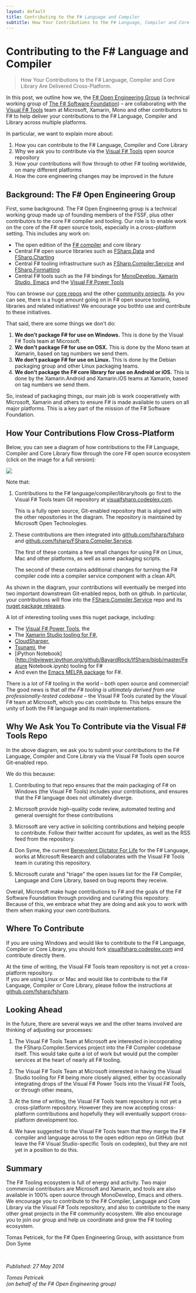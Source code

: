 ```yaml
---
layout: default
title: Contributing to the F# Language and Compiler
subtitle: How Your Contributions to the F# Language, Compiler and Core Library Are Delivered Cross-Platform
---
```


Contributing to the F# Language and Compiler
============================================

> How Your Contributions to the F# Language, Compiler and Core Library Are Delivered Cross-Platform.

In this post, we outline how we, the [F# Open Engineering Group][fsg] (a technical working group of 
[The F# Software Foundation][fsf]) – are collaborating with the [Visual F# Tools][fst] team at 
Microsoft, Xamarin, Mono and other contributors to F# to help deliver your contributions to the 
F# Language, Compiler and Library across multiple platforms.

In particular, we want to explain more about:

 1.	How you can contribute to the F# Language, Compiler and Core Library 
 2.	Why we ask you to contribute via the [Visual F# Tools][fst] open source repository 
 3.	How your contributions will flow through to other F# tooling worldwide, on many different platforms
 4.	How the core engineering changes may be improved in the future

Background: The F# Open Engineering Group
-------------------------------------

First, some background. The F# Open Engineering group is a technical working group made up of founding members of the 
FSSF, plus other contributors to the core F# compiler and tooling.  Our role is to enable work on 
the core of the F# open source tools, especially in a cross-platform setting. This includes any work on:

 -	The open edition of the [F# compiler](https://github.com/fsharp/fsharp/) and core library 
 -	Central F# open source libraries such as [FSharp.Data](http://fsharp.github.io/FSharp.Data/) and 
    [FSharp.Charting](http://fsharp.github.io/FSharp.Charting/)
 -	Central F# tooling infrastructure such as [FSharp.Compiler.Service](http://fsharp.github.io/FSharp.Compiler.Service/) 
    and [FSharp.Formatting](http://tpetricek.github.io/FSharp.Formatting/)
 -	Central F# tools such as the F# bindings for [MonoDevelop, Xamarin Studio, Emacs](https://github.com/fsharp/fsharpbinding)
    and the [Visual F# Power Tools](http://fsprojects.github.io/VisualFSharpPowerTools/)

You can browse our [core repos](https://github.com/fsharp) and the other 
[community projects](http://fsharp.org/community/projects/). As you can see, there is a huge 
amount going on in F# open source tooling, libraries and related initiatives! We encourage you 
bothto  use and contribute to these initiatives.

That said, there are some things we don't do:

 1.	**We don't package F# for use on Windows.**  This is done by the Visual F# Tools team at Microsoft.  
 2.	**We don't package F# for use on OSX.** This is done by the Mono team at Xamarin, based on tag numbers we send them.
 3.	**We don't package F# for use on Linux.** This is done by the Debian packaging group and other Linux packaging teams.
 4.	**We don't package the F# core library for use on Android or iOS.** This is done by the Xamarin.Android and Xamarin.iOS teams at Xamarin, based on tag numbers we send them.

So, instead of packaging things, our main job is work cooperatively with Microsoft, Xamarin 
and others to ensure F# is made available to users on all major platforms. 
This is a key part of the mission of the F# Software Foundation.

How Your Contributions Flow Cross-Platform 
------------------------------------------

Below, you can see a diagram of how contributions to the F# Language, Compiler and Core Library 
flow through the core F# open source ecosystem (click on the image for a full version):

<a href="/img/repos.png"><img src="/img/repos-small.png" /></a>

Note that:

 1. Contributions to the F# language/compiler/library/tools go first to the Visual F# Tools team 
    Git repository at [visualfsharp.codeplex.com](http://visualfsharp.codeplex.com). 
    
    This is a fully open source, Git-enabled repository that is aligned with the other repositories 
    in the diagram.  The repository is maintained by Microsoft Open Technologies.

 2.	These contributions are then integrated into [github.com/fsharp/fsharp](http://github.com/fsharp/fsharp) 
    and [github.com/fsharp/FSharp.Compiler.Service](http://github.com/fsharp/FSharp.Compiler.Service).  
    
    The first of these contains a few small changes for using F# on Linux, Mac and other platforms, as well as some packaging scripts.

    The second of these contains additional changes for turning the F# compiler code into a compiler service component with a clean API.

As shown in the diagram, your contributions will eventually be merged into two important downstream Git-enabled repos, both on github. In particular, your contributions will flow into the 
    [FSharp.Compiler.Service](https://github.com/fsharp/FSharp.Compiler.Service) repo and its 
    [nuget package releases](http://www.nuget.org/packages/FSharp.Compiler.Service/). 

A lot of interesting tooling uses this nuget package, including:

 * The [Visual F# Power Tools](http://fsprojects.github.io/VisualFSharpPowerTools/), the 
 * The [Xamarin Studio tooling for F#](http://developer.xamarin.com/guides/cross-platform/fsharp/), 
 * [CloudSharper](http://cloudsharper.com/), 
 * [Tsunami](http://tsunami.io/), the 
 * [iPython Notebook](http://nbviewer.ipython.org/github/BayardRock/IfSharp/blob/master/Feature Notebook.ipynb) tooling for F# 
 * And even the [Emacs MELPA package](https://github.com/fsharp/fsharpbinding/blob/master/emacs/README.md) for F#.

There is a lot of F# tooling in the world – both open source and commercial!  The good news is that 
_all the F# tooling is ultimately derived from one professionally-tested codebase_ – the Visual F# Tools 
curated by the Visual F# team at Microsoft, which you can contribute to.   This helps ensure 
the unity of both the F# language and its main implementations.

Why We Ask You To Contribute via the Visual F# Tools Repo
---------------------------------------------------------

In the above diagram, we ask you to submit your contributions to the F# Language, Compiler and Core 
Library via the Visual F# Tools open source Git-enabled repo.


We do this because:

 1. Contributing to that repo ensures that the main packaging of F# on Windows (the Visual F# Tools) includes your contributions, and ensures that the F# language does not ultimately diverge.

 2. Microsoft provide high-quality code review, automated testing  and general oversight for these contributions

 3. Microsoft are very active in soliciting contributions and helping people to contribute. Follow their twitter account for updates, as well as the RSS feed from the repository.
 
 4. Don Syme, the current [Benevolent Dictator For Life](http://en.wikipedia.org/wiki/Benevolent_dictator_for_life) 
    for the F# Language, works at Microsoft Research and collaborates with the Visual F# Tools team in curating 
    this repository.
 
 5. Microsoft curate and "triage" the open issues list for the F# Compiler, Language and Core Library, based on bug reports they receive.

Overall, Microsoft make huge contributions to F# and the goals of the F# Software Foundation 
through providing and curating this repository.  Because of this, we embrace what they are doing 
and ask you to work with them when making your own contributions.

Where To Contribute
-------------------

If you are using Windows and would like to contribute to the F# Language, Compiler or Core 
Library, you should fork [visualfsharp.codeplex.com](http://visualfsharp.codeplex.com/) and contribute directly there. 

At the time of writing, the Visual F# Tools team repository is not yet a cross-platform repository.  
If you are using Linux or Mac and would like to contribute to the F# Language, Compiler or Core Library, 
please follow the instructions at [github.com/fsharp/fsharp](http://github.com/fsharp/fsharp).  

Looking Ahead
-------------

In the future, there are several ways we and the other teams involved are thinking of adjusting our processes:

 1. The Visual F# Tools Team at Microsoft are interested in incorporating the FSharp.Compiler.Services project into the F# Compiler codebase itself.  This would take quite a lot of work but would put the compiler services at the heart of nearly all F# tooling.

 2. The Visual F# Tools Team at Microsoft interested in having the Visual Studio tooling for F# being more closely aligned, either by occasionally integrating drops of the Visual F# Power Tools into the Visual F# Tools, or through other means,

 3. At the time of writing, the Visual F# Tools team repository is not yet a cross-platform repository.   However they are now accepting cross-platform contributions and hopefully they will eventually support cross-platform development too. 

 4. We have suggested to the Visual F# Tools team that they merge the F# compiler and language across to the open edition repo on GitHub (but leave the F# Visual Studio-specific Tools on codeplex), but they are not yet in a position to do this.

Summary
-------

The F# Tooling ecosystem is full of energy and activity.  Two major commercial contributors are Microsoft and Xamarin, and tools are also available in 100% open source through MonoDevelop, Emacs and others.  We encourage you to contribute to the F# Compiler, Language and Core Library via the Visual F# Tools repository, and also to contribute to the many other great projects in the F# community ecosystem.  We also encourage you to join our group and help us coordinate and grow the F# tooling ecosystem.

Tomas Petricek, for the F# Open Engineering Group, with assistance from Don Syme



<br />
 
_Published: 27 May 2014_  

_Tomas Petricek_  
_(on behalf of the F# Open Engineering group)_

 [fsg]: http://fsharp.github.io/
 [fsf]: http://fsharp.org
 [fst]: http://blogs.msdn.com/b/fsharpteam
